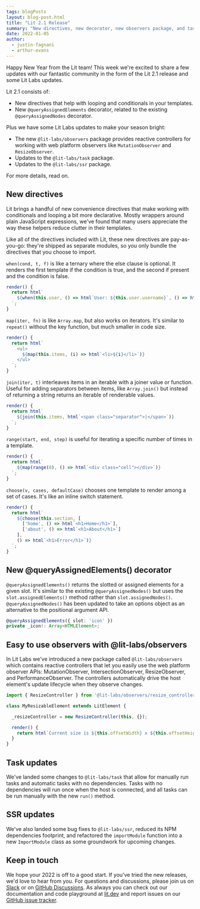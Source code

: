```yaml
---
tags: blogPosts
layout: blog-post.html
title: "Lit 2.1 Release"
summary: "New directives, new decorator, new observers package, and task/SSR updates"
date: 2022-01-05
author:
  - justin-fagnani
  - arthur-evans
---
```


Happy New Year from the Lit team! This week we're excited to share a few updates
with our fantastic community in the form of the Lit 2.1 release and some Lit
Labs updates.

Lit 2.1 consists of:

- New directives that help with looping and conditionals in your templates.
- New `@queryAssignedElements` decorator, related to the existing
  `@queryAssignedNodes` decorator.

Plus we have some Lit Labs updates to make your season bright:

- The new `@lit-labs/observers` package provides reactive controllers for
  working with web platform observers like `MutationObserver` and
  `ResizeObserver`.
- Updates to the `@lit-labs/task` package.
- Updates to the `@lit-labs/ssr` package.

For more details, read on.

## New directives

Lit brings a handful of new convenience directives that make working with
conditionals and looping a bit more declarative. Mostly wrappers around plain
JavaScript expressions, we've found that many users appreciate the way these
helpers reduce clutter in their templates.

Like all of the directives included with Lit, these new directives are
pay-as-you-go: they're shipped as separate modules, so you only bundle the
directives that you choose to import.

`when(cond, t, f)` is like a ternary where the else clause is optional. It
renders the first template if the condition is true, and the second if present
and the condition is false.

```ts
render() {
  return html`
    ${when(this.user, () => html`User: ${this.user.username}`, () => html`Sign In...`)}
  `;
}
```

`map(iter, fn)` is like `Array.map`, but also works on iterators. It's similar
to `repeat()` without the key function, but much smaller in code size.

```ts
render() {
  return html`
    <ul>
      ${map(this.items, (i) => html`<li>${i}</li>`)}
    </ul>
  `;
}
```

`join(iter, t)` interleaves items in an iterable with a joiner value or
function. Useful for adding separators between items, like `Array.join()` but
instead of returning a string returns an iterable of renderable values.

```ts
render() {
  return html`
    ${join(this.items, html`<span class="separator">|</span>`)}
  `;
}
```

`range(start, end, step)` is useful for iterating a specific number of times in
a template.

```ts
render() {
  return html`
    ${map(range(8), () => html`<div class="cell"></div>`)}
  `;
}
```

`choose(v, cases, defaultCase)` chooses one template to render among a set of
cases. It's like an inline switch statement.

```ts
render() {
  return html`
    ${choose(this.section, [
      ['home', () => html`<h1>Home</h1>`],
      ['about', () => html`<h1>About</h1>`]
    ],
    () => html`<h1>Error</h1>`)}
  `;
}
```

## New @queryAssignedElements() decorator

`@queryAssignedElements()` returns the slotted or assigned elements for a given
slot. It's similar to the existing `@queryAssignedNodes()` but uses the
`slot.assignedElements()` method rather than `slot.assignedNodes()`.
`@queryAssignedNodes()` has been updated to take an options object as an
alternative to the positional argument API.

```ts
@queryAssignedElements({ slot: 'icon' })
private _icon!: Array<HTMLElement>;
```

## Easy to use observers with @lit-labs/observers

In Lit Labs we've introduced a new package called `@lit-labs/observers` which
contains reactive controllers that let you easily use the web platform observer
APIs: MutationObserver, IntersectionObserver, ResizeObserver, and
PerformanceObserver. The controllers automatically drive the host element's
update lifecycle when they observe changes.

```ts
import { ResizeController } from '@lit-labs/observers/resize_controller.js';

class MyResizableElement extends LitElement {

  _resizeController = new ResizeController(this, {});

  render() {
    return html`Current size is ${this.offsetWidth} x ${this.offsetHeight}`;
  }
}
```

## Task updates

We've landed some changes to `@lit-labs/task` that allow for manually run tasks
and automatic tasks with no dependencies. Tasks with no dependencies will run
once when the host is connected, and all tasks can be run manually with the new
`run()` method.

## SSR updates

We've also landed some bug fixes to `@lit-labs/ssr`, reduced its NPM
dependencies footprint, and refactored the `importModule` function into a new
`ImportModule` class as some groundwork for upcoming changes.

## Keep in touch

We hope your 2022 is off to a good start. If you've tried the new releases, we'd
love to hear from you. For questions and discussions, please join us on
[Slack](https://lit.dev/slack-invite/) or on [GitHub
Discussions](https://github.com/lit/lit/discussions). As always you can check
out our documentation and code playground at [lit.dev](https://lit.dev) and
report issues on our [GitHub issue tracker](https://github.com/lit/lit/issues).
